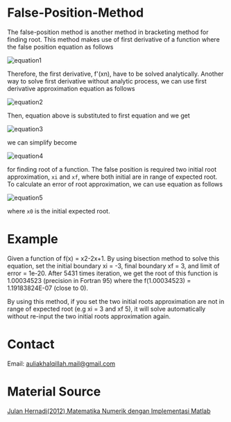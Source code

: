 # False-Position-Method
The false-position method is another method in bracketing method for finding root. This method makes use of first derivative of a function where the false position equation as follows

![equation1](https://i.upmath.me/svg/x_%7Bn%2B1%7D%3Dx_n-%7Bf(x_n%20)%5Cover%20f'(x_n)%7D)

Therefore, the first derivative, f'(xn), have to be solved analytically. Another way to solve first derivative without analytic process, we can use first derivative approximation equation as follows

![equation2](https://i.upmath.me/svg/f'(x_n)%5Capprox%20%7Bf(x_n)-f(x_%7Bn-1%7D)%5Cover%20x_n-x_%7Bn-1%7D%7D)

Then, equation above is substituted to first equation and we get

![equation3](https://i.upmath.me/svg/x_%7Bn%2B1%7D%3Dx_n-%7Bf(x_n)(x_%7Bn-1%7D-x_n%20)%5Cover%20f(x_%7Bn-1%7D)-f(x_n)%7D)

we can simplify become

![equation4](https://i.upmath.me/svg/x_r%3Dx_f-%7Bf(x_f)(x_i-x_f)%5Cover%20f(x_i)-f(x_f)%7D)

for finding root of a function. The false position is required two initial root approximation, `xi` and `xf`, where both initial are in range of expected root. To calculate an error of root approximation, we can use equation as follows

![equation5](https://i.upmath.me/svg/error%20%3D%20%5Cleft%5Clvert%20%7Bx_r-x_0%5Cover%20x_0%7D%20%5Cright%5Clvert)

where `x0` is the initial expected root.
# Example
Given a function  of f(x) = x2-2x+1. By using bisection method to solve this equation, set the initial boundary xi = -3, final boundary xf = 3, and limit of error = 1e-20. After 5431 times iteration, we get the root of this function is 1.00034523 (precision in Fortran 95) where the f(1.00034523) = 1.19183824E-07 (close to 0). 

By using this method, if you set the two initial roots approximation are not in range of expected root (e.g xi = 3 and xf 5), it will solve automatically without re-input the two initial roots approximation again.
# Contact
Email: auliakhalqillah.mail@gmail.com
 # Material Source
[Julan Hernadi(2012),Matematika Numerik dengan Implementasi Matlab](http://andipublisher.com/produk-1012004497-matematika-numerik-dengan-implementasi-m.html)
